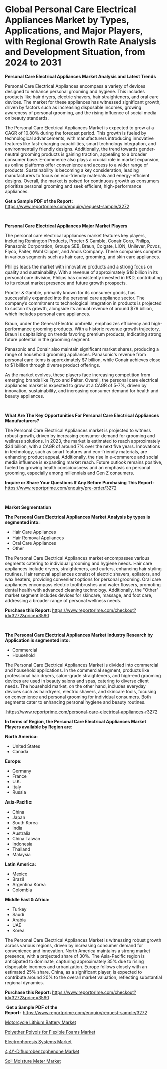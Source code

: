 <p><h1>Global Personal Care Electrical Appliances Market by Types, Applications, and Major Players, with Regional Growth Rate Analysis and Development Situation, from 2024 to 2031</h1></p><p><strong>Personal Care Electrical Appliances Market Analysis and Latest Trends</strong></p>
<p><p>Personal Care Electrical Appliances encompass a variety of devices designed to enhance personal grooming and hygiene. This includes products like hair dryers, electric shavers, hair straighteners, and oral care devices. The market for these appliances has witnessed significant growth, driven by factors such as increasing disposable incomes, growing awareness of personal grooming, and the rising influence of social media on beauty standards.</p><p>The Personal Care Electrical Appliances Market is expected to grow at a CAGR of 10.80% during the forecast period. This growth is fueled by technological advancements, with manufacturers introducing innovative features like fast-charging capabilities, smart technology integration, and environmentally friendly designs. Additionally, the trend towards gender-neutral grooming products is gaining traction, appealing to a broader consumer base. E-commerce also plays a crucial role in market expansion, as online platforms offer convenience and access to a wider range of products. Sustainability is becoming a key consideration, leading manufacturers to focus on eco-friendly materials and energy-efficient designs. Overall, the market is poised for continuous growth as consumers prioritize personal grooming and seek efficient, high-performance appliances.</p></p>
<p><strong>Get a Sample PDF of the Report:&nbsp;</strong> <a href="https://www.reportprime.com/enquiry/request-sample/3272">https://www.reportprime.com/enquiry/request-sample/3272</a></p>
<p>&nbsp;</p>
<p><strong>Personal Care Electrical Appliances Major Market Players</strong></p>
<p><p>The personal care electrical appliances market features key players, including Remington Products, Procter & Gamble, Conair Corp, Philips, Panasonic Corporation, Groupe SEB, Braun, Colgate, LION, Unilever, Povos, Flyco, Paiter, Wahl Clipper, and Andis Company. These companies compete in various segments such as hair care, grooming, and skin care appliances.</p><p>Philips leads the market with innovative products and a strong focus on quality and sustainability. With a revenue of approximately $18 billion in its personal care division, Philips has consistently invested in R&D, contributing to its robust market presence and future growth prospects.</p><p>Procter & Gamble, primarily known for its consumer goods, has successfully expanded into the personal care appliance sector. The company’s commitment to technological integration in products is projected to sustain its growth, alongside its annual revenue of around $76 billion, which includes personal care appliances.</p><p>Braun, under the General Electric umbrella, emphasizes efficiency and high-performance grooming products. With a historic revenue growth trajectory, Braun is capitalizing on trends favoring premium products, indicating strong future potential in the grooming segment.</p><p>Panasonic and Conair also maintain significant market shares, producing a range of household grooming appliances. Panasonic's revenue from personal care items is approximately $7 billion, while Conair achieves close to $1 billion through diverse product offerings.</p><p>As the market evolves, these players face increasing competition from emerging brands like Flyco and Paiter. Overall, the personal care electrical appliances market is expected to grow at a CAGR of 5-7%, driven by innovation, sustainability, and increasing consumer demand for health and beauty appliances.</p></p>
<p>&nbsp;</p>
<p><strong>What Are The Key Opportunities For Personal Care Electrical Appliances Manufacturers?</strong></p>
<p><p>The Personal Care Electrical Appliances market is projected to witness robust growth, driven by increasing consumer demand for grooming and wellness solutions. In 2023, the market is estimated to reach approximately $24 billion, with a CAGR of around 7% over the next five years. Innovations in technology, such as smart features and eco-friendly materials, are enhancing product appeal. Additionally, the rise in e-commerce and social media influence is expanding market reach. Future outlook remains positive, fueled by growing health consciousness and an emphasis on personal grooming, especially among millennials and Gen Z consumers.</p></p>
<p><strong>Inquire or Share Your Questions If Any Before Purchasing This Report:</strong> <a href="https://www.reportprime.com/enquiry/pre-order/3272">https://www.reportprime.com/enquiry/pre-order/3272</a></p>
<p>&nbsp;</p>
<p><strong>Market Segmentation</strong></p>
<p><strong>The Personal Care Electrical Appliances Market Analysis by types is segmented into:</strong></p>
<p><ul><li>Hair Care Appliances</li><li>Hair Removal Appliances</li><li>Oral Care Appliances</li><li>Other</li></ul></p>
<p><p>The Personal Care Electrical Appliances market encompasses various segments catering to individual grooming and hygiene needs. Hair care appliances include dryers, straighteners, and curlers, enhancing hair styling routines. Hair removal appliances consist of electric shavers, epilators, and wax heaters, providing convenient options for personal grooming. Oral care appliances encompass electric toothbrushes and water flossers, promoting dental health with advanced cleaning technology. Additionally, the "Other" market segment includes devices for skincare, massage, and foot care, addressing a broader range of personal wellness needs.</p></p>
<p><strong>Purchase this Report:&nbsp;</strong><a href="https://www.reportprime.com/checkout?id=3272&price=3590">https://www.reportprime.com/checkout?id=3272&price=3590</a></p>
<p>&nbsp;</p>
<p><strong>The Personal Care Electrical Appliances Market Industry Research by Application is segmented into:</strong></p>
<p><ul><li>Commercial</li><li>Household</li></ul></p>
<p><p>The Personal Care Electrical Appliances Market is divided into commercial and household applications. In the commercial segment, products like professional hair dryers, salon-grade straighteners, and high-end grooming devices are used in beauty salons and spas, catering to diverse client needs. The household market, on the other hand, includes everyday devices such as hairdryers, electric shavers, and skincare tools, focusing on convenience and personal grooming for individual consumers. Both segments cater to enhancing personal hygiene and beauty routines.</p></p>
<p><a href="https://www.reportprime.com/personal-care-electrical-appliances-r3272">&nbsp;https://www.reportprime.com/personal-care-electrical-appliances-r3272</a></p>
<p><strong>In terms of Region, the Personal Care Electrical Appliances Market Players available by Region are:</strong></p>
<p>
    <p> <strong> North America: </strong>
        <ul>
            <li>United States</li>
            <li>Canada</li>
        </ul>
        </p> 
    <p> <strong> Europe: </strong>
        <ul>
            <li>Germany</li>
            <li>France</li>
            <li>U.K.</li>
            <li>Italy</li>
            <li>Russia</li>
        </ul>
        </p> 
    <p> <strong> Asia-Pacific: </strong>
        <ul>
            <li>China</li>
            <li>Japan</li>
            <li>South Korea</li>
            <li>India</li>
            <li>Australia</li>
            <li>China Taiwan</li>
            <li>Indonesia</li>
            <li>Thailand</li>
            <li>Malaysia</li>
        </ul>
        </p> 
    <p> <strong> Latin America: </strong>
        <ul>
            <li>Mexico</li>
            <li>Brazil</li>
            <li>Argentina Korea</li>
            <li>Colombia</li>
        </ul>
        </p> 
    <p> <strong> Middle East & Africa: </strong>
        <ul>
            <li>Turkey</li>
            <li>Saudi</li>
            <li>Arabia</li>
            <li>UAE</li>
            <li>Korea</li>
        </ul>
    </p>
    </p>
<p><p>The Personal Care Electrical Appliances Market is witnessing robust growth across various regions, driven by increasing consumer demand for convenience and innovation. North America maintains a strong market presence, with a projected share of 30%. The Asia-Pacific region is anticipated to dominate, capturing approximately 35% due to rising disposable incomes and urbanization. Europe follows closely with an estimated 25% share. China, as a significant player, is expected to contribute around 20% to the overall market valuation, reflecting substantial regional dynamics.</p></p>
<p><strong>Purchase this Report: </strong><a href="https://www.reportprime.com/checkout?id=3272&price=3590">https://www.reportprime.com/checkout?id=3272&price=3590</a></p>
<p>&nbsp;<strong>Get a Sample PDF of the Report:&nbsp;&nbsp;</strong><a href="https://www.reportprime.com/enquiry/request-sample/3272">https://www.reportprime.com/enquiry/request-sample/3272</a></p>
<p><strong></strong></p>
<p><p><a href="https://www.linkedin.com/pulse/motorcycle-lithium-battery-market-share-new-trends-analysis-ldptc?trackingId=wiv21dEAQ5Gb34rhfFL2XA%3D%3D">Motorcycle Lithium Battery Market</a></p><p><a href="https://issuu.com/reportprime-2/docs/polyether-polyols-for-flexible-foam_5f29392a3e9ac5">Polyether Polyols for Flexible Foams Market</a></p><p><a href="https://www.linkedin.com/pulse/electrophoresis-systems-market-global-insights-sales-trends-fokvf?trackingId=d5YJDHAdSky8t8nUhlg4vA%3D%3D">Electrophoresis Systems Market</a></p><p><a href="https://issuu.com/reportprime-2/docs/44-difluorobenzophenone-market-size_e86ad1b797e37d">4,4\'-Difluorobenzophenone Market</a></p><p><a href="https://www.linkedin.com/pulse/what-current-future-prospects-soil-moisture-meter-market-analysis-xsoqf?trackingId=oBMJ6JQpT%2BK5YBUnDcln7g%3D%3D">Soil Moisture Meter Market</a></p></p>
